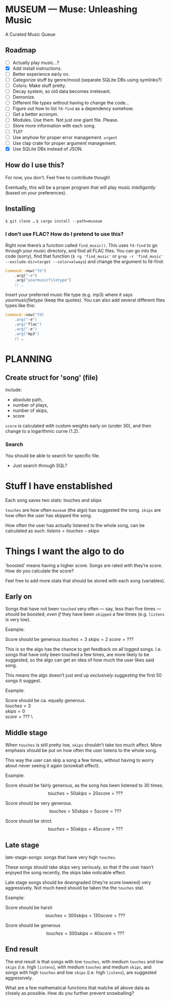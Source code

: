 # MUSEUM — Muse: Unleashing Music

A Curated Music Queue

## Roadmap

- [ ] Actually play music…?
- [x] Add install instructions.
- [ ] Better experience early on.
- [ ] Categorize stuff by genre/mood (separate SQLite DBs using symlinks?)
- [ ] Colors. Make stuff pretty.
- [ ] Decay system, so old data becomes irrelevant.
- [ ] Demonize.
- [ ] Different file types without having to change the code…
- [ ] Figure out how to list `fd-find` as a dependency somehow.
- [ ] Get a better acronym.
- [ ] Modules. Use them. Not just one giant file. Please.
- [ ] Store more information with each song.
- [ ] TUI?
- [ ] Use anyhow for proper error management. `urgent`
- [ ] Use clap crate for proper argument management.
- [x] Use SQLite DBs instead of JSON.

## How do I use this?

For now, you don’t. Feel free to contribute though!

Eventually, this will be a proper program that will play music *intelligently* (based on your preferences).

## Installing

`$ git clone …`
`$ cargo install --path=museum`

### I don’t use FLAC? How do I pretend to use this?

Right now there’s a function called `find_music()`. This uses `fd-find` to go through your music directory, and find all FLAC files. You can go into the code (sorry), find that function (`$ rg 'find_music'` or `grep -r 'find_music' --exclude-dir=target --color=always`) and change the argument to fd-find:
```rust
Command::new("fd")
	.arg("-e")
	.arg("yourmusicfiletype")
	// …
```

Insert your preferred music file type (e.g. mp3) where it says *yourmusicfiletype* (keep the quotes). You can also add several different files types like this:
```rust
Command::new("fd)
	.arg("-e")
	.arg("flac")
	.arg("-e")
	.arg("mp3")
	// …
```

# PLANNING

## Create struct for 'song' (file)

include:
- absolute path,
- number of plays,
- number of skips,
- score

`score` is calculated with custom weights early on (under 30), and then
change to a logarithmic curve (1.2).

### Search

You should be able to search for specific file.

- Just search through SQL?

# Stuff I have enstablished

Each song saves two stats: touches and skips

`touches` are how often `museum` (the algo) has suggested the song.
  `skips` are how often the user has   skipped the song.

How often the user has actually listened to the whole song,
can be calculated as such: $listens = touches - skips$

# Things I want the algo to do

'boosted' means having a higher score.
Songs are rated with they’re score.
How do you calculate the score?

Feel free to add more stats that should be stored with each song (variables).

## Early on

Songs that have not been `touched`
very often — say, less than five times —
should be boosted, *even if* they have been
`skipped` a few times (e.g. `listens` is very low).

Example:

Score should be generous
$touches = 3$
$skips = 2$
$score = ???$

This is so the algo has the chance to get feedback on all
logged songs.
I.e. songs that have only been touched a few times,
are more likely to be suggested, so the algo can get an idea
of how much the user likes said song.

This means the algo doesn’t just end up *exclusively suggesting*
the first 50 songs it suggest.

Example:

Score should be ca. equally generous. \
$touches = 3$ \
$skips = 0$ \
$score = ???$ \

## Middle stage

When `touches` is still pretty low, `skips` shouldn’t take too much affect.
More emphasis should be put on how often the user listens to the whole song.

This way the user can skip a song a few times, without having to worry
about never seeing it again (snowball effect).

Example:

Score should be fairly generous, as the song *has* been listened to 30 times.
$$touches = 50
skips = 20
score = ???$$

Score should be very generous.
$$touches = 50
skips = 5
score = ???$$

Score should be strict.
$$touches = 50
skips = 45
score = ???$$

## Late stage

late-stage-songs: songs that have very high `touches`.

These songs should take skips very seriously,
so that if the user hasn’t enjoyed the song recently,
the skips take noticable effect.

Late stage songs should be downgraded (they’re score lowered)
very aggressively. Not much heed should be taken the the `touches` stat.

Example:

Score should be harsh
$$touches = 300
skips = 130
score = ???$$

Score should be generous
$$touches = 300
skips = 40
score = ???$$


## End result

The end result is that songs with low `touches`,
with medium `touches` and low `skips` (i.e. high `listens`),
with medium `touches` and medium `skips`,
and songs with high `touches` and low `skips` (i.e. high `listens`),
are suggested aggressively.

What are a few mathematical functions that matche all above data
as closely as possible. How do you further prevent snowballing?


